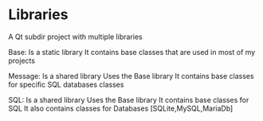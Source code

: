 # Libraries
A Qt subdir project with multiple libraries

Base: 
	Is a static library
	It contains base classes that are used in most of my projects
	
Message:
	Is a shared library
	Uses the Base library 
	It contains base classes for specific SQL databases classes
	
SQL:
	Is a shared library
	Uses the Base library 
	It contains base classes for SQL 
	It also contains classes for Databases [SQLite,MySQL,MariaDb]


